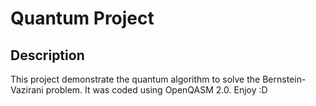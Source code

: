 
# Quantum Project

## Description

This project demonstrate the quantum algorithm to solve the Bernstein-Vazirani problem.
It was coded using OpenQASM 2.0.
Enjoy :D
